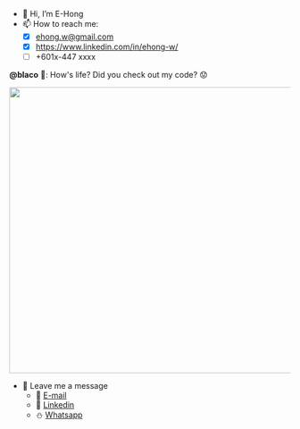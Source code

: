 - 👋 Hi, I’m E-Hong
- 📫 How to reach me:
  - [x] ehong.w@gmail.com
  - [x] https://www.linkedin.com/in/ehong-w/
  - [ ] +601x-447 xxxx

**@blaco** :hugs:: How's life? Did you check out my code? :worried:

<p>
  <img width="512" src="https://user-images.githubusercontent.com/68590570/113908469-25b9e700-9809-11eb-8ed6-c7320ee2e9ff.png">
</p>

- :teddy_bear: Leave me a message
  - :beer: [E-mail](mailto:ehong.w@gmail.com?subject=[GitHub]%20Problem%20Description)
  - :basket: [Linkedin](https://www.linkedin.com/in/ehong-w/)
  - :snowman: [Whatsapp](https://api.whatsapp.com/send?phone=601x447xxxx&text=Hi%2C%20I%20found%20you%20from%20GitHub.%20%F0%9F%99%82)

<!---
[![Haha](https://media.giphy.com/media/nWGRHBnAl5Kmc/giphy.gif)](https://media.giphy.com/media/nWGRHBnAl5Kmc/giphy.gif)
--->

<!---
e-hong-w/e-hong-w is a ✨ special ✨ repository because its `README.md` (this file) appears on your GitHub profile.
You can click the Preview link to take a look at your changes.
--->
